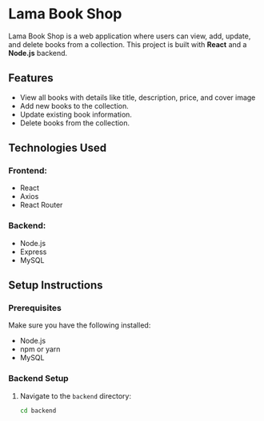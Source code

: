 # Lama Book Shop

Lama Book Shop is a web application where users can view, add, update, and delete books from a collection. This project is built with **React** and a **Node.js** backend.

## Features

- View all books with details like title, description, price, and cover image
- Add new books to the collection.
- Update existing book information.
- Delete books from the collection.

## Technologies Used

### Frontend:
- React
- Axios
- React Router

### Backend:
- Node.js
- Express
- MySQL

## Setup Instructions

### Prerequisites
Make sure you have the following installed:

- Node.js
- npm or yarn
- MySQL

### Backend Setup
1. Navigate to the `backend` directory:
   ```bash
   cd backend

